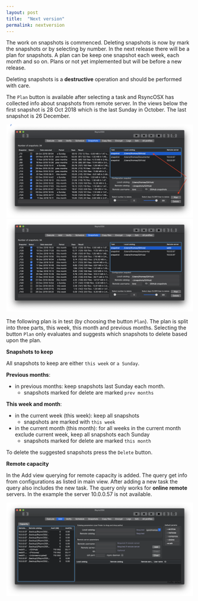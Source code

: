 ```yaml
---
layout: post
title:  "Next version"
permalink: nextversion
---
```

The work on snapshots is commenced. Deleting snapshots is now by mark the snapshots or by selecting by number. In the next release there will be a plan for snapshots. A plan can be keep one snapshot each week, each month and so on. Plans or not yet implemented but will be before a new release.

Deleting snapshots is a **destructive** operation and should be performed with care.

The `Plan` button is available after selecting a task and RsyncOSX has collected info about snapshots from remote server. In the views below the first snapshot is 28 Oct 2018 which is the last Sunday in October. The last snapshot is 26 December.

![](/images/RsyncOSX/master/nextversion/plan1.png)
![](/images/RsyncOSX/master/nextversion/plan2.png)

The following plan is in test (by choosing the button `Plan`). The plan is split into three parts, this week, this month and previous months. Selecting the button `Plan` only evaluates and suggests which snapshots to delete based upon the plan.

**Snapshots to keep**

All snapshots to keep are either `this week` or `a Sunday`.  

**Previous months**:

- in previous months: keep snapshots last Sunday each month.
  - snapshots marked for delete are marked `prev months`

**This week and month**:

- in the current week (this week): keep all snapshots
  - snapshots are marked with `this week`
- in the current month (this month): for all weeks in the current month exclude current week, keep all snapshots each Sunday
  - snapshots marked for delete are marked `this month`

To delete the suggested snapshots press the `Delete` button.

**Remote capacity**

In the Add view querying for remote capacity is added. The query get info from configurations as listed in main view. After adding a new task the query also includes the new task. The query only works for **online remote** servers. In the example the server 10.0.0.57 is not available.

![](/images/RsyncOSX/master/nextversion/capacity.png)
